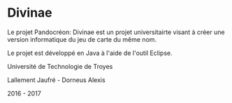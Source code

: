 # Divinae

Le projet Pandocréon: Divinae est un projet universitairte visant à créer une version informatique du jeu de carte du même nom.

Le projet est développé en Java à l'aide de l'outil Eclipse.

Université de Technologie de Troyes

Lallement Jaufré - Dorneus Alexis

2016 - 2017
